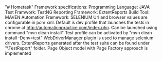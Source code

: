 "# Hometask" 
Framework specifications:
Programming Language: JAVA
Test Framwork: TestNG
Reporting Framework: ExtentReports
Build Tool: MAVEN
Automation Framework: SELENIUM
Url and browser values are configurable in pom.xml. Default is dev profile that launches the tests in chrome at http://automationpractice.com/index.php. Can be launched using command "mvn clean install" Test profile can be activated by "mvn clean install -Denv=test" WebDriverManager plugin is used to manage selenium drivers.
ExtentReports generated after the test suite can be found under "\TestReport" folder. Page Object model with Page Factory approach is implemented
